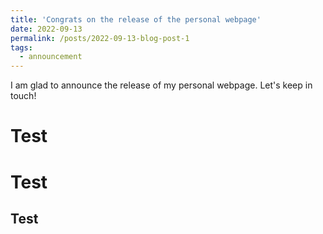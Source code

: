 ```yaml
---
title: 'Congrats on the release of the personal webpage'
date: 2022-09-13
permalink: /posts/2022-09-13-blog-post-1
tags:
  - announcement
---
```


I am glad to announce the release of my personal webpage.
Let's keep in touch!

Test
======

Test
======

Test
------
